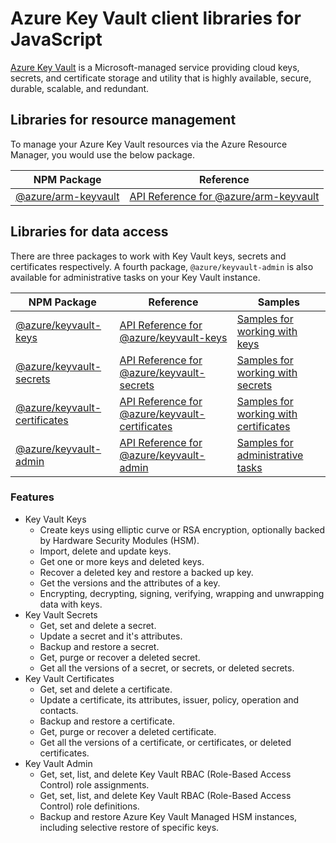# Azure Key Vault client libraries for JavaScript

[Azure Key Vault](https://azure.microsoft.com/services/key-vault/) is a Microsoft-managed service providing cloud keys, secrets, and certificate storage and utility that is highly available, secure, durable, scalable, and redundant.

## Libraries for resource management

To manage your Azure Key Vault resources via the Azure Resource Manager, you would use the below package.

| NPM Package                                                          | Reference                                                                                              |
| -------------------------------------------------------------------- | ------------------------------------------------------------------------------------------------------ |
| [@azure/arm-keyvault](https://npmjs.com/package/@azure/arm-keyvault) | [API Reference for @azure/arm-keyvault](https://learn.microsoft.com/javascript/api/@azure/arm-keyvault) |

## Libraries for data access

There are three packages to work with Key Vault keys, secrets and certificates respectively.
A fourth package, `@azure/keyvault-admin` is also available for administrative tasks on your Key Vault instance.

| NPM Package                                                                            | Reference                                                                                                                | Samples                                                                                                                                 |
| -------------------------------------------------------------------------------------- | ------------------------------------------------------------------------------------------------------------------------ | --------------------------------------------------------------------------------------------------------------------------------------- |
| [@azure/keyvault-keys](https://npmjs.com/package/@azure/keyvault-keys)                 | [API Reference for @azure/keyvault-keys](https://learn.microsoft.com/javascript/api/@azure/keyvault-keys)                 | [Samples for working with keys](https://github.com/Azure/azure-sdk-for-js/tree/main/sdk/keyvault/keyvault-keys/samples)                 |
| [@azure/keyvault-secrets](https://npmjs.com/package/@azure/keyvault-secrets)           | [API Reference for @azure/keyvault-secrets](https://learn.microsoft.com/javascript/api/@azure/keyvault-secrets)           | [Samples for working with secrets](https://github.com/Azure/azure-sdk-for-js/tree/main/sdk/keyvault/keyvault-secrets/samples)           |
| [@azure/keyvault-certificates](https://npmjs.com/package/@azure/keyvault-certificates) | [API Reference for @azure/keyvault-certificates](https://learn.microsoft.com/javascript/api/@azure/keyvault-certificates) | [Samples for working with certificates](https://github.com/Azure/azure-sdk-for-js/tree/main/sdk/keyvault/keyvault-certificates/samples) |
| [@azure/keyvault-admin](https://npmjs.com/package/@azure/keyvault-admin)               | [API Reference for @azure/keyvault-admin](https://learn.microsoft.com/javascript/api/@azure/keyvault-admin)               | [Samples for administrative tasks](https://github.com/Azure/azure-sdk-for-js/tree/main/sdk/keyvault/keyvault-admin/samples)             |

### Features

- Key Vault Keys
  - Create keys using elliptic curve or RSA encryption, optionally backed by Hardware Security Modules (HSM).
  - Import, delete and update keys.
  - Get one or more keys and deleted keys.
  - Recover a deleted key and restore a backed up key.
  - Get the versions and the attributes of a key.
  - Encrypting, decrypting, signing, verifying, wrapping and unwrapping data with keys.
- Key Vault Secrets
  - Get, set and delete a secret.
  - Update a secret and it's attributes.
  - Backup and restore a secret.
  - Get, purge or recover a deleted secret.
  - Get all the versions of a secret, or secrets, or deleted secrets.
- Key Vault Certificates
  - Get, set and delete a certificate.
  - Update a certificate, its attributes, issuer, policy, operation and contacts.
  - Backup and restore a certificate.
  - Get, purge or recover a deleted certificate.
  - Get all the versions of a certificate, or certificates, or deleted certificates.
- Key Vault Admin
  - Get, set, list, and delete Key Vault RBAC (Role-Based Access Control) role assignments.
  - Get, set, list, and delete Key Vault RBAC (Role-Based Access Control) role definitions.
  - Backup and restore Azure Key Vault Managed HSM instances, including selective restore of specific keys.
